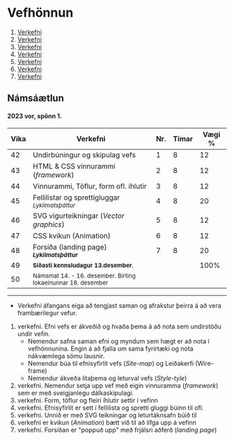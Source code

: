 # Vefhönnun

1. [Verkefni](Verkefni-1/)
2. [Verkefni](Verkefni-2/)
3. [Verkefni](Verkefni-3/)
4. [Verkefni](Verkefni-4/)
5. [Verkefni](Verkefni-5/)
6. [Verkefni](Verkefni-6/)
7. [Verkefni](Verkefni-7/)


## Námsáætlun

#### 2023 vor, spönn 1. 

| Vika  | Verkefni  | Nr. | Tímar | Vægi % |
|---|---|---|---|---|
| 42  | Undirbúningur og skipulag vefs  | 1  | 8 | 12 |
| 43  | HTML & CSS vinnurammi (_framework_)  | 2 | 8  | 12 |
| 44  | Vinnurammi, Töflur, form ofl. íhlutir | 3  | 8 | 12 |
| 45  | Fellilistar og sprettigluggar <sub> _Lykilmatsþáttur_ </sub> | 4  | 8  | 20 |
| 46  | SVG vigurteikningar (_Vector graphics_)| 5  | 8 | 12 |
| 47  | CSS kvikun (Animation) | 6  | 8 | 12  |
| 48  | Forsíða (landing page)  &nbsp; &nbsp; <sub> **_Lykilmatsþáttur_** </sub> | 7 | 8 | 20 |
| 49  | <sub>**Síðasti  kennsludagur 13.desember**.  |  |  | 100%  |
| 50  | <sub>Námsmat 14. - 16. desember. Birting lokaeinunnar 18. desember</sub> |  |  |  |


---

* Verkefni áfangans eiga að tengjast saman og afrakstur þeirra á að vera frambærilegur vefur. 
1. verkefni. Efni vefs er ákveðið og hvaða þema á að nota sem undirstöðu undir vefin.
   * Nemendur safna saman efni og myndum sem hægt er að nota í vefhönnunina. Engin á að fjalla um sama fyrirtæki og nota nákvæmlega sömu lausnir. 
   * Nemendur búa til efnisyfirlit vefs (_Site-map_) og Leiðakerfi (Wire-frame)
   * Nemendur ákveða litaþema og leturval vefs (_Style-tyle_)
2. verkefni. Nemendur setja upp vef með eigin vinnuramma (_framework_) sem er með sveigjanlegu dálkaskipulagi.
3. verkefni. Form, töflur og fleiri íhlutir settir í vefinn
4. verkefni. Efnisyfirlit er sett í fellilista og spretti gluggi búinn til ofl. 
5. verkefni. Unnið er með SVG teikningar og leturtáknsafn búið til 
6. verkefni er kvikun (_Animation_) bætt við til að lífga upp á vefinn
7. verkefni. Forsíðan er "poppuð upp" með frjálsri aðferð (_landing page_) 

